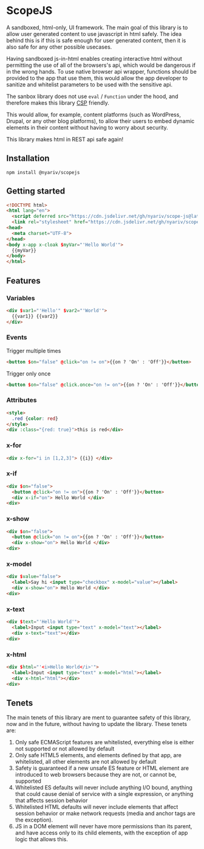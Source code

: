 # ScopeJS

A sandboxed, html-only, UI framework. The main goal of this library is to allow user generated content to use javascript in html safely. The idea behind this is if this is safe enough for user generated content, then it is also safe for any other possible usecases.

Having sandboxed js-in-html enables creating interactive html without permitting the use of all of the browsers's api, which would be dangerous if in the wrong hands. To use native browser api wrapper, functions should be provided to the app that use them, this would allow the app developer to sanitize and whitelist parameters to be used with the sensitive api.

The sanbox library does not use `eval` / `Function` under the hood, and therefore makes this library [CSP](https://developer.mozilla.org/en-US/docs/Web/HTTP/CSP) friendly.

This would allow, for example, content platforms (such as WordPress, Drupal, or any other blog platforms), to allow their users to embed dynamic elements in their content without having to worry about security.

This library makes html in REST api safe again!

## Installation

```
npm install @nyariv/scopejs
```

## Getting started

```html
<!DOCTYPE html>
<html lang="en">
  <script deferred src="https://cdn.jsdelivr.net/gh/nyariv/scope-js@latest/dist/defaultInit.js" type="module"></script>
  <link rel="stylesheet" href="https://cdn.jsdelivr.net/gh/nyariv/scope-js@latest/dist/scopejs.css">>
<head>
  <meta charset="UTF-8">
</head>
<body x-app x-cloak $myVar="'Hello World'">
  {{myVar}}
</body>
</html>
```

## Features
### Variables

```html
<div $var1="'Hello'" $var2="'World'">
  {{var1}} {{var2}}
</div>
```

### Events

Trigger multiple times

```html
<button $on="false" @click="on != on">{{on ? 'On' : 'Off'}}</button>
```

Trigger only once

```html
<button $on="false" @click.once="on != on">{{on ? 'On' : 'Off'}}</button>
```

### Attributes

```html
<style>
  .red {color: red}
</style>
<div :class="{red: true}">this is red</div>
```

### x-for

```html
<div x-for="i in [1,2,3]"> {{i}} </div>
```

### x-if

```html
<div $on="false">
  <button @click="on != on">{{on ? 'On' : 'Off'}}</button>
  <div x-if="on"> Hello World </div>
<div>
```

### x-show

```html
<div $on="false">
  <button @click="on != on">{{on ? 'On' : 'Off'}}</button>
  <div x-show="on"> Hello World </div>
<div>
```

### x-model

```html
<div $value="false">
  <label>Say hi <input type="checkbox" x-model="value"></label>
  <div x-show="on"> Hello World </div>
<div>
```

### x-text

```html
<div $text="'Hello World'">
  <label>Input <input type="text" x-model="text"></label>
  <div x-text="text"></div>
<div>
```
### x-html

```html
<div $html="'<i>Hello World</i>'">
  <label>Input <input type="text" x-model="html"></label>
  <div x-html="html"></div>
<div>
```

## Tenets

The main tenets of this library are ment to guarantee safety of this library, now and in the future, without having to update the library. These tenets are:

1) Only safe ECMAScript features are whitelisted, everything else is either not supported or not allowed by default
2) Only safe HTML5 elements, and elements defined by that app, are whitelisted, all other elements are not allowed by default
3) Safety is guaranteed if a new unsafe ES feature or HTML element are introduced to web browsers because they are not, or cannot be, supported
4) Whitelisted ES defaults will never include anything I/O bound, anything that could cause denial of service with a single expression, or anything that affects session behavior
5) Whitelisted HTML defaults will never include elements that affect session behavior or make network requests (media and anchor tags are the exception).
6) JS in a DOM element will never have more permissions than its parent, and have access only to its child elements, with the exception of app logic that allows this.
